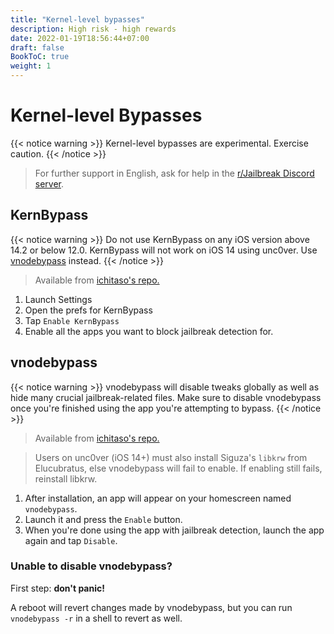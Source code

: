 ```yaml
---
title: "Kernel-level bypasses"
description: High risk - high rewards
date: 2022-01-19T18:56:44+07:00
draft: false
BookToC: true
weight: 1
---
```


# Kernel-level Bypasses

{{< notice warning >}}
Kernel-level bypasses are experimental. Exercise caution.
{{< /notice >}}

> For further support in English, ask for help in the [r/Jailbreak Discord server](https://discord.gg/jb).

## KernBypass

{{< notice warning >}}
Do not use KernBypass on any iOS version above 14.2 or below 12.0.
KernBypass will not work on iOS 14 using unc0ver. Use [vnodebypass](#vnodebypass) instead.
{{< /notice >}}

> Available from [ichitaso's repo.](https://cydia.ichitaso.com/)

1. Launch Settings
2. Open the prefs for KernBypass
3. Tap `Enable KernBypass`
4. Enable all the apps you want to block jailbreak detection for.

## vnodebypass

{{< notice warning >}}
vnodebypass will disable tweaks globally as well as hide many crucial jailbreak-related files. Make sure to disable vnodebypass once you're finished using the app you're attempting to bypass.
{{< /notice >}}

> Available from [ichitaso's repo.](https://cydia.ichitaso.com/)

> Users on unc0ver (iOS 14+) must also install Siguza's `libkrw` from Elucubratus, else vnodebypass will fail to enable. If enabling still fails, reinstall libkrw.

1. After installation, an app will appear on your homescreen named `vnodebypass`.
2. Launch it and press the `Enable` button.
3. When you're done using the app with jailbreak detection, launch the app again and tap `Disable`.

### Unable to disable vnodebypass?

First step: **don't panic!**

A reboot will revert changes made by vnodebypass, but you can run `vnodebypass -r` in a shell to revert as well.
